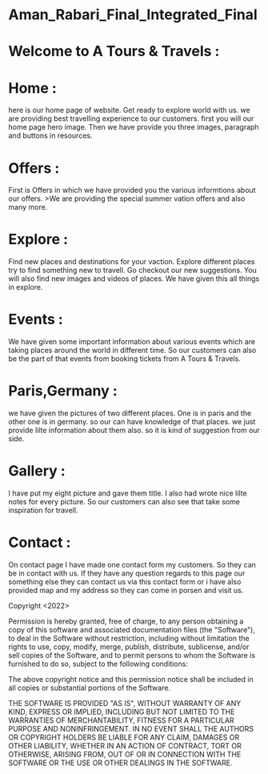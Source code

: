 # Aman_Rabari_Final_Integrated_Final

# Welcome to A Tours & Travels :

# Home :

here is our home page of website. Get ready to explore world with us. we are providing best travelling experience to our customers.
first you will our home page hero image.
Then we have provide you three images, paragraph and buttons  in resources.

# Offers :
First is Offers in which  we have provided you the various informtions about our offers. >We are providing the special summer vation offers and also many more.

# Explore :
Find new places and destinations for your vaction. Explore different places try to find something new to travell. Go checkout our new suggestions. You will also find new images and videos of places. We have given this all things in explore.

# Events :
We have given some important information about various events which are taking places around the world in different time. So our customers can also be the part of that events from booking tickets from A Tours & Travels.

# Paris,Germany :
we have given the pictures of two different places. One is in paris and the other one is in germany. so our can have knowledge of that places. we just provide lilte information about them also. so it is kind of suggestion from our side.

# Gallery :
I have put my eight picture and gave them title. I also had wrote nice lilte notes for every picture. So our customers can also see that take some inspiration for travell.

# Contact :
On contact page I have made one contact form my customers. So they can be in contact with us. If they have any question regards to this page our something else they can contact us via this contact form or i have also provided map and my address so they can come in porsen and visit us.

Copyright <2022> <Aman Rabari>

Permission is hereby granted, free of charge, to any person obtaining a copy of this software and associated documentation files (the "Software"), to deal in the Software without restriction, including without limitation the rights to use, copy, modify, merge, publish, distribute, sublicense, and/or sell copies of the Software, and to permit persons to whom the Software is furnished to do so, subject to the following conditions:

The above copyright notice and this permission notice shall be included in all copies or substantial portions of the Software.

THE SOFTWARE IS PROVIDED "AS IS", WITHOUT WARRANTY OF ANY KIND, EXPRESS OR IMPLIED, INCLUDING BUT NOT LIMITED TO THE WARRANTIES OF MERCHANTABILITY, FITNESS FOR A PARTICULAR PURPOSE AND NONINFRINGEMENT. IN NO EVENT SHALL THE AUTHORS OR COPYRIGHT HOLDERS BE LIABLE FOR ANY CLAIM, DAMAGES OR OTHER LIABILITY, WHETHER IN AN ACTION OF CONTRACT, TORT OR OTHERWISE, ARISING FROM, OUT OF OR IN CONNECTION WITH THE SOFTWARE OR THE USE OR OTHER DEALINGS IN THE SOFTWARE.
